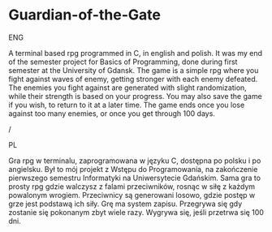 # Guardian-of-the-Gate

ENG

A terminal based rpg programmed in C, in english and polish.
It was my end of the semester project for Basics of Programming, done during first semester at the University of Gdansk.
The game is a simple rpg where you fight against waves of enemy, getting stronger with each enemy defeated.
The enemies you fight against are generated with slight randomization, while their strength is based on your progress.
You may also save the game if you wish, to return to it at a later time.
The game ends once you lose against too many enemies, or once you get through 100 days.

/

PL

Gra rpg w terminalu, zaprogramowana w języku C, dostępna po polsku i po angielsku.
Był to mój projekt z Wstępu do Programowania, na zakończenie pierwszego semestru Informatyki na Uniwersytecie Gdańskim.
Sama gra to prosty rpg gdzie walczysz z falami przeciwników, rosnąc w siłę z każdym powalonym wrogiem.
Przeciwnicy są generowani losowo, gdzie postęp w grze jest podstawą ich siły.
Grę ma system zapisu.
Przegrywa się gdy zostanie się pokonanym zbyt wiele razy. Wygrywa się, jeśli przetrwa się 100 dni.
